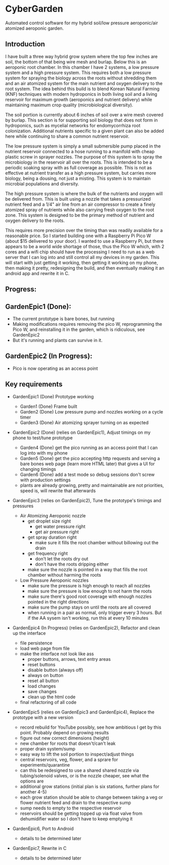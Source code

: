 # CyberGarden
Automated control software for my hybrid soil/low pressure aeroponic/air atomized aeroponic garden.

Introduction
------------
I have built a three way hybrid grow system where the top few inches are soil, the bottom of that being wire mesh and burlap. Below this is an aeroponic root chamber. In this chamber I have 2 systems, a low pressure system and a high pressure system. This requires both a low pressure system for spraying the biology across the roots without shredding them and an air atomized system  for the main nutrient and oxygen delivery to the root system. The idea behind this build is to blend Korean Natural Farming (KNF) techniques with modern hydroponics in both living soil and a living reservoir for maximum growth (aeroponics and nutrient delivery) while maintaining maximum crop quality (microbiological diversity).

The soil portion is currently about 6 inches of soil over a wire mesh covered by burlap. This section is for supporting soil biology that does not form in hydroponics, such as mycelial networks for endomycorrhiza root colonization. Additional nutrients specific to a given plant can also be added here while continuing to share a common nutrient reservoir.

The low pressure system is simply a small submersible pump placed in the nutrient reservoir connected to a hose running to a manifold with cheap plastic screw in sprayer nozzles. The purpose of this system is to spray the microbiology in the reservoir all over the roots. This is intended to be a periodic soaking spray with as full coverage as possible. This is not as effective at nutrient transfer as a high pressure system, but carries more biology, being a dousing, not just a misting. This system is to maintain microbial populations and diversity.

The high pressure system is where the bulk of the nutrients and oxygen will be delivered from. This is built using a nozzle that takes a pressurized nutrient feed and a 1/4" air line from an air compressor to create a finely atomized spray of nutrients while also carrying fresh oxygen to the root zone. This system is designed to be the primary method of nutrient and oxygen delivery to the roots.

This requires more precision over the timing than was readily available for a reasonable price. So I started building one with a Raspberry Pi Pico W (about $15 delivered to your door). I wanted to use a Raspberry Pi, but there appears to be a world wide shortage of those, thus the Pico W which, with 2 cores and a wifi chip should have the processing I need to run as a web server that I can log into and still control all my devices in my garden. This will start with just getting it working, then getting it working on my phone, then making it pretty, redesigning the build, and then eventually making it an android app and rewrite it in C.

Progress:
--------
GardenEpic1 (Done):
------------------
- The current prototype is bare bones, but running
- Making modifications requires removing the pico W, reprogramming the Pico W, and reinstalling it in the garden, which is ridiculous, see GardenEpic2
- But it's running and plants can survive in it.

GardenEpic2 (In Progress):
-------------------------
- Pico is now operating as an access point

Key requirements
----------------
- GardenEpic1 (Done) Prototype working
  - Garden1 (Done) Frame built
  - Garden2 (Done) Low pressure pump and nozzles working on a cycle timer
  - Garden3 (Done) Air atomizing sprayer turning on as expected
	
- GardenEpic2 (Done) (relies on GardenEpic1), Adjust timings on my phone to test/tune prototype
  - Garden4 (Done) get the pico running as an access point that I can log into with my phone
  - Garden5 (Done) get the pico accepting http requests and serving a bare bones web page (learn more HTML later) that gives a UI for changing timings
  - Garden6 (Done) add a test mode so debug sessions don't screw with production settings
  - plants are already growing, pretty and maintainable are not priorities, speed is, will rewrite that afterwards

- GardenEpic3 (relies on GardenEpic2), Tune the prototype's timings and pressures
  - Air Atomizing Aeroponic nozzle
    - get droplet size right
      - get water pressure right
      - get air pressure right
    - get spray duration right
      - make sure it fills the root chamber without billowing out the drain
    - get frequency right
      - don't let the roots dry out
      - don't have the roots dripping either
    - make sure the nozzle is pointed in a way that fills the root chamber without harming the roots
  - Low Pressure Aeroponic nozzles
    - make sure the pressure is high enough to reach all nozzles
    - make sure the pressure is low enough to not harm the roots
    - make sure there's good root coverage with enough nozzles pointed in the right directions
    - make sure the pump stays on until the roots are all covered
    - when running in a pair as normal, only trigger every 3 hours. But if the AA sysem isn't working, run this at every 10 minutes

- GardenEpic4 (In Progress) (relies on GardenEpic2), Refactor and clean up the interface
  - file persistence
  - load web page from file
  - make the interface not look like ass
    - proper buttons, arrows, text entry areas
    - reset buttons
    - disable button (always off)
    - always on button
    - reset all button
    - load changes
    - save changes
    - clean up the html code
  - final refactoring of all code
	
- GardenEpic5 (relies on GardenEpic3 and GardenEpic4), Replace the prototype with a new version
  - record rebuild for YouTube possibly, see how ambitious I get by this point. Probably depend on growing results
  - figure out new correct dimensions (height)
  - new chamber for roots that doesn't/can't leak
  - proper drain system/sump
  - easy way to lift the soil portion to inspect/adjust things
  - central reservoirs, veg, flower, and a sprare for experiments/quarantine
  - can this be redesigned to use a shared shared nozzle via tubing/solenoid valves, or is the nozzle cheaper, see what the options are
  - additional grow stations (initial plan is six stations, further plans for another 4-5)
  - each grow station should be able to change between taking a veg or flower nutrient feed and drain to the respective sump
  - sump needs to empty to the respective reservoir
  - reservoirs should be getting topped up via float valve from dehumidifier water so I don't have to keep emptying it
	
- GardenEpic6, Port to Android
  - details to be determined later
  
- GardenEpic7, Rewrite in C
  - details to be determined later
